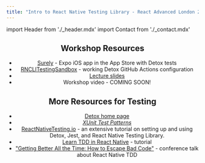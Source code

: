```yaml
---
title: "Intro to React Native Testing Library - React Advanced London 2022"
---
```


import Header from './_header.mdx'
import Contact from './_contact.mdx'

<Header />

## Workshop Resources

- [Surely](https://github.com/CodingItWrong/surely-expo/blob/main/REACT_ADVANCED_WORKSHOP.md) - Expo iOS app in the App Store with Detox tests
- [RNCLITestingSandbox](https://github.com/CodingItWrong/RNCLITestingSandbox) - working Detox GitHub Actions configuration
- [Lecture slides](https://www.slideshare.net/JoshJustice1/effective-detox-testing-react-advanced-2023)
- Workshop video - COMING SOON!

## More Resources for Testing

- [Detox home page](https://wix.github.io/Detox/)
- [*XUnit Test Patterns*](http://xunitpatterns.com/)
- [ReactNativeTesting.io](/) - an extensive tutorial on setting up and using Detox, Jest, and React Native Testing Library.
- [Learn TDD in React Native](https://learntdd.in/react-native/) - tutorial
- ["Getting Better All the Time: How to Escape Bad Code"](https://youtu.be/XKiE4AFjk9s) - conference talk about React Native TDD

<Contact />
